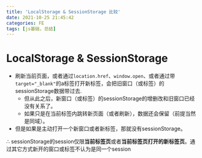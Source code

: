 ```yaml
---
title: 'LocalStorage & SessionStorage 比较'
date: 2021-10-25 21:45:42
categories: FE
tags: [js基础，总结]
---
```


# LocalStorage & SessionStorage
- 刷新当前页面，或者通过`location.href`、`window.open`、或者通过带`target="_blank"`的a标签打开新标签，会把旧窗口（或标签）的sessionStorage数据带过去.
  - 但从此之后，新窗口（或标签）的sessionStorage的增删改和旧窗口已经没有关系了。
  - 如果只是在当前标签内跳转新页面（或者刷新），数据还会保留（前提当然是同域）。
- 但是如果是主动打开一个新窗口或者新标签，那就没有sessionStorage。

∴ sessionStorage的session仅限**当前标签页**或者**当前标签页打开的新标签页**。通过其它方式新开的窗口或标签不认为是同一个session




